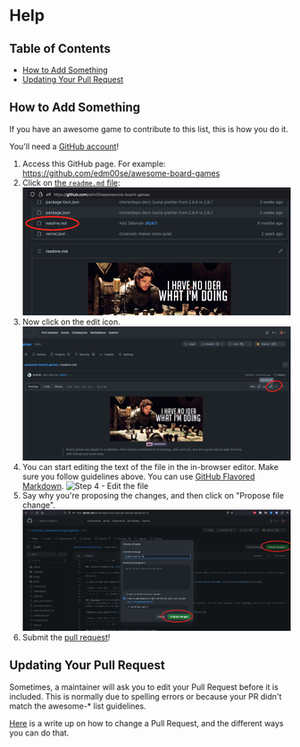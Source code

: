 # Help

## Table of Contents

- [How to Add Something](#how-to-add-something)
- [Updating Your Pull Request](#updating-your-pull-request)

## How to Add Something

If you have an awesome game to contribute to this list, this is how you do it.

You'll need a [GitHub account](https://github.com/join)!

1. Access this GitHub page. For example: https://github.com/edm00se/awesome-board-games
2. Click on [the `readme.md` file][readme-url]: ![Step 2 Click on Readme.md](./assets/images/select-readme.png)
3. Now click on the edit icon. ![Step 3 - Click on Edit](./assets/images/readme-click-edit.png)
4. You can start editing the text of the file in the in-browser editor. Make sure you follow guidelines above. You can use [GitHub Flavored Markdown](https://help.github.com/articles/github-flavored-markdown/). ![Step 4 - Edit the file](https://cloud.githubusercontent.com/assets/170270/9402932/7301c3a0-480c-11e5-81f5-7e343b71674f.png)
5. Say why you're proposing the changes, and then click on "Propose file change". ![Step 5 - Propose Changes](./assets/images/propose-changes.png)
6. Submit the [pull request](https://help.github.com/articles/using-pull-requests/)!

## Updating Your Pull Request

Sometimes, a maintainer will ask you to edit your Pull Request before it is included. This is normally due to spelling errors or because your PR didn't match the awesome-\* list guidelines.

[Here](https://github.com/RichardLitt/knowledge/blob/master/github/amending-a-commit-guide.md) is a write up on how to change a Pull Request, and the different ways you can do that.

[readme-url]: https://github.com/edm00se/awesome-board-games/edit/main/readme.md
